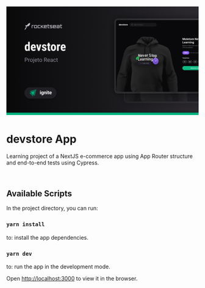 # ![React App](/public/devstore-cover.png)

# devstore App

Learning project of a NextJS e-commerce app using App Router structure and end-to-end tests using Cypress.

&nbsp;

## Available Scripts

In the project directory, you can run:

### `yarn install`
to: install the app dependencies.

### `yarn dev`
to: run the app in the development mode.

Open [http://localhost:3000](http://localhost:3000) to view it in the browser.